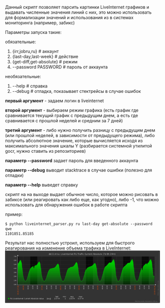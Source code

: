 Данный скрипт позволяет парсить картинки LiveInternet графиков и выдавать численные значения линий с них, это можно использовать для формализации значений и использования из в системах мониторинга (например, забикс)

Параметры запуска такие:

обязательные:



1. {irr,jobru,ru} # аккаунт
2. {last-day,last-week} # действие
3. {get-diff,get-absolute} # режим
4. --password PASSWORD # пароль от аккаунта
 


необязательные:



1. --help # справка
2. --debug # отладка, показывает стектрейсы в случае ошибок 

**первый аргумент** - задаем логин в liveinternet 

**второй аргумент** - выбираем режим графика (есть график где сравнивается текущий график с предыдущим днем, а есть где сравнивается с прошлой неделей и средним за 7 дней) 

**третий аргумент** - либо нужно получить разницу с предыдущим днем (или прошлой неделей, в зависимости от предыдущего режима), либо получить абсолютное значение, которые вычисляется исходя из максимального значения шкалы Y (разбирается системной утилитой gocr, нужно ставить из репозиториев)

**параметр --password** задает пароль для введенного аккаунта

**параметр --debug** выводит stacktrace в случае ошибки (полезно для отладки)

**параметр --help** выведет справку


скрипт на на выходе выдает обычное число, которое можно рисовать в забиксе (или реагировать как либо еще, как угодно), либо -1, что можно использовать для обнаружения ошибок в работе скрипта 


пример:
```
$ python liveinternet_parser.py ru last-day get-absolute --password qwe
1101851.85185
```

Результат нас полностью устроил, используем для быстрого реагирования на изменение объема трафика в LiveInternet: 
![скрин из забикса](2016-05-13_01-25-22.png "")
 
